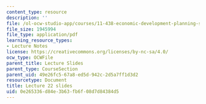```yaml
---
content_type: resource
description: ''
file: /ol-ocw-studio-app/courses/11-438-economic-development-planning-spring-2020/0e265336d84e3b63fb6f08d7d84384d5_MIT11_438s20_lec22.pdf
file_size: 1945994
file_type: application/pdf
learning_resource_types:
- Lecture Notes
license: https://creativecommons.org/licenses/by-nc-sa/4.0/
ocw_type: OCWFile
parent_title: Lecture Slides
parent_type: CourseSection
parent_uid: 49e26fc5-67a8-ed5d-942c-2d5a7ff1d3d2
resourcetype: Document
title: Lecture 22 slides
uid: 0e265336-d84e-3b63-fb6f-08d7d84384d5
---
```

